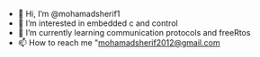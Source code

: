 - 👋 Hi, I’m @mohamadsherif1
- 👀 I’m interested in embedded c and control
- 🌱 I’m currently learning communication protocols and freeRtos 
- 📫 How to reach me "mohamadsherif2012@gmail.com

<!---
mohamadsherif1/mohamadsherif1 is a ✨ special ✨ repository because its `README.md` (this file) appears on your GitHub profile.
You can click the Preview link to take a look at your changes.
--->
